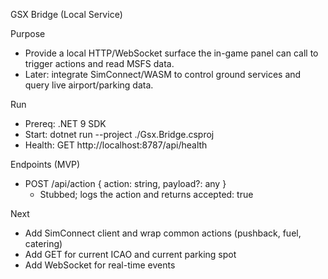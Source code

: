 GSX Bridge (Local Service)

Purpose
- Provide a local HTTP/WebSocket surface the in-game panel can call to trigger actions and read MSFS data.
- Later: integrate SimConnect/WASM to control ground services and query live airport/parking data.

Run
- Prereq: .NET 9 SDK
- Start: dotnet run --project ./Gsx.Bridge.csproj
- Health: GET http://localhost:8787/api/health

Endpoints (MVP)
- POST /api/action { action: string, payload?: any }
  - Stubbed; logs the action and returns accepted: true

Next
- Add SimConnect client and wrap common actions (pushback, fuel, catering)
- Add GET for current ICAO and current parking spot
- Add WebSocket for real-time events
